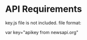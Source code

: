 <h1> API Requirements </h1>
<p>key.js file is not included. file format:</p>
<p>var key="apikey from newsapi.org"</p>